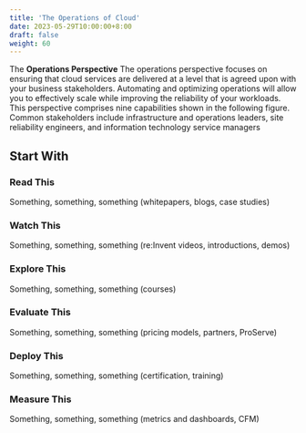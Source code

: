 ```yaml
---
title: 'The Operations of Cloud'
date: 2023-05-29T10:00:00+8:00
draft: false
weight: 60
---
```


The **Operations Perspective** The operations perspective focuses on ensuring that cloud services are delivered at a level that is agreed upon with your business stakeholders. Automating and optimizing operations will allow you to effectively scale while improving the reliability of your workloads. This perspective comprises nine capabilities shown in the following figure. Common stakeholders include infrastructure and operations leaders, site reliability engineers, and information technology service managers


## Start With

### Read This
Something, something, something (whitepapers, blogs, case studies)


### Watch This
Something, something, something (re:Invent videos, introductions, demos)


### Explore This
Something, something, something (courses)


### Evaluate This
Something, something, something (pricing models, partners, ProServe)


### Deploy This
Something, something, something (certification, training)


### Measure This
Something, something, something (metrics and dashboards, CFM)

